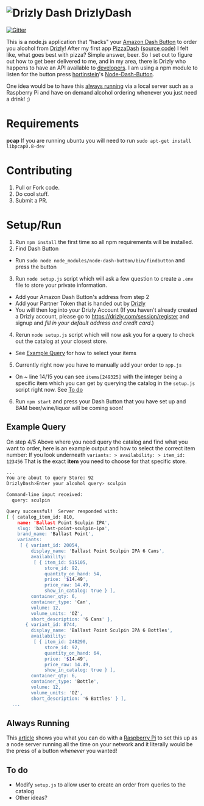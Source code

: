 ![Drizly Dash](http://i.imgur.com/KbanITJ.png)
DrizlyDash
====
[![Gitter](https://badges.gitter.im/Join%20Chat.svg)](https://gitter.im/bhberson/DrizlyDash?utm_source=badge&utm_medium=badge&utm_campaign=pr-badge)

This is a node.js application that "hacks" your [Amazon Dash Button](http://www.amazon.com/dashbutton) to order you alcohol from [Drizly](https://www.drizly.com/)!
After my first app [PizzaDash](https://medium.com/@brody_berson/hacking-amazon-s-5-dash-button-to-order-domino-s-pizza-9d19c9d04646) ([source code](http://www.github.com/bhberson/pizzadash)) I felt like, what goes best with pizza? Simple answer, beer. So I set out to figure out how to get beer delivered to me, and in my area, there is Drizly who happens to have an API available to [developers](http://developers.drizly.com/).
I am using a npm module to listen for the button press [hortinstein](https://github.com/hortinstein)'s [Node-Dash-Button](https://github.com/hortinstein/node-dash-button).

One idea would be to have this [always running](#always-running) via a local server such as a Raspberry Pi and have on demand alcohol ordering whenever you just need a drink! ;)

Requirements
====
__pcap__
If you are running ubuntu you will need to run ` sudo apt-get install libpcap0.8-dev `

Contributing
====

1. Pull or Fork code.
2. Do cool stuff.
3. Submit a PR.

Setup/Run
====
1. Run ` npm install ` the first time so all npm requirements will be installed.
2. Find Dash Button
  - Run ` sudo node node_modules/node-dash-button/bin/findbutton ` and press the button
3. Run ` node setup.js ` script which will ask a few question to create a `.env` file to store your private information.
  - Add your Amazon Dash Button's address from step 2
  - Add your Partner Token that is handed out by [Drizly](http://developers.drizly.com/)
  - You will then log into your Drizly Account (If you haven't already created a Drizly account, please go to https://drizly.com/session/register and signup and _fill in your default address and credit card_.)
4. Rerun ` node setup.js ` script which will now ask you for a query to check out the catalog at your closest store.
  - See [Example Query](#example-query) for how to select your items
5. Currently right now you have to manually add your order to `app.js`
  - On ~ line 14/15 you can see `items[249325]` with the integer being a specific item which you can get by querying the catalog in the `setup.js` script right now. See [To do](#to-do) 
6. Run ` npm start ` and press your Dash Button that you have set up and BAM beer/wine/liquor will be coming soon!
 
Example Query
----
On step 4/5 Above where you need query the catalog and find what you want to order, here is an example output and how to select the correct item number: If you look underneath `variants: > availability: > item_id: 123456` That is the exact __item__ you need to choose for that specific store.

```bash
...
You are about to query Store: 92
DrizlyDash>Enter your alcohol query> sculpin

Command-line input received:
  query: sculpin

Query successful!  Server responded with:
[ { catalog_item_id: 810,
    name: 'Ballast Point Sculpin IPA',
    slug: 'ballast-point-sculpin-ipa',
    brand_name: 'Ballast Point',
    variants:
     [ { variant_id: 20054,
         display_name: 'Ballast Point Sculpin IPA 6 Cans',
         availability:
          [ { item_id: 515105,
              store_id: 92,
              quantity_on_hand: 54,
              price: '$14.49',
              price_raw: 14.49,
              show_in_catalog: true } ],
         container_qty: 6,
         container_type: 'Can',
         volume: 12,
         volume_units: 'OZ',
         short_description: '6 Cans' },
       { variant_id: 8744,
         display_name: 'Ballast Point Sculpin IPA 6 Bottles',
         availability:
          [ { item_id: 248290,
              store_id: 92,
              quantity_on_hand: 64,
              price: '$14.49',
              price_raw: 14.49,
              show_in_catalog: true } ],
         container_qty: 6,
         container_type: 'Bottle',
         volume: 12,
         volume_units: 'OZ',
         short_description: '6 Bottles' } ],
  ...
```

Always Running
----
This [article](http://weworkweplay.com/play/raspberry-pi-nodejs/) shows you what you can do with a [Raspberry Pi](https://www.raspberrypi.org/) to set this up as a node server running all the time on your network and it literally would be the press of a button *whenever* you wanted!

To do
----
- Modify `setup.js` to allow user to create an order from queries to the catalog
- Other ideas?
